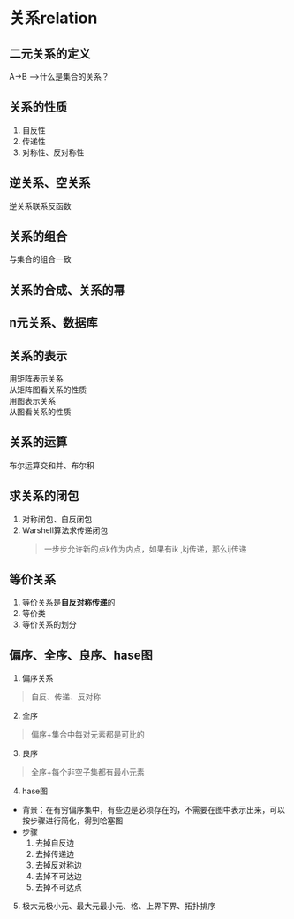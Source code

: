 # 关系relation
## 二元关系的定义
A->B
-->什么是集合的关系？
## 关系的性质
1. 自反性
2. 传递性
3. 对称性、反对称性
## 逆关系、空关系
逆关系联系反函数
## 关系的组合
与集合的组合一致
## 关系的合成、关系的幂
## n元关系、数据库
## 关系的表示
用矩阵表示关系    
从矩阵图看关系的性质  
用图表示关系  
从图看关系的性质  
## 关系的运算
布尔运算交和并、布尔积
## 求关系的闭包
1. 对称闭包、自反闭包
2. Warshell算法求传递闭包
   >一步步允许新的点k作为内点，如果有ik ,kj传递，那么ij传递
## 等价关系
1. 等价关系是**自反对称传递**的
2. 等价类
3. 等价关系的划分
## 偏序、全序、良序、hase图
1. 偏序关系
> 自反、传递、反对称
2. 全序
> 偏序+集合中每对元素都是可比的
3. 良序
> 全序+每个非空子集都有最小元素
4. hase图
- 	背景：在有穷偏序集中，有些边是必须存在的，不需要在图中表示出来，可以按步骤进行简化，得到哈塞图
- 步骤
    1. 去掉自反边
    2. 去掉传递边
    3. 去掉反对称边
    4. 去掉不可达边
    5. 去掉不可达点
5. 极大元极小元、最大元最小元、格、上界下界、拓扑排序